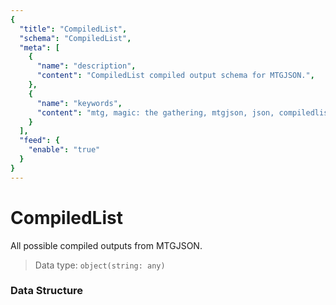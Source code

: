 ```yaml
---
{
  "title": "CompiledList",
  "schema": "CompiledList",
  "meta": [
    {
      "name": "description",
      "content": "CompiledList compiled output schema for MTGJSON.",
    },
    {
      "name": "keywords",
      "content": "mtg, magic: the gathering, mtgjson, json, compiledlist, compiled list",
    }
  ],
  "feed": {
    "enable": "true"
  }
}
---
```


# CompiledList

All possible compiled outputs from MTGJSON.

> Data type: `object(string: any)`  

### Data Structure

<Documentation/>
